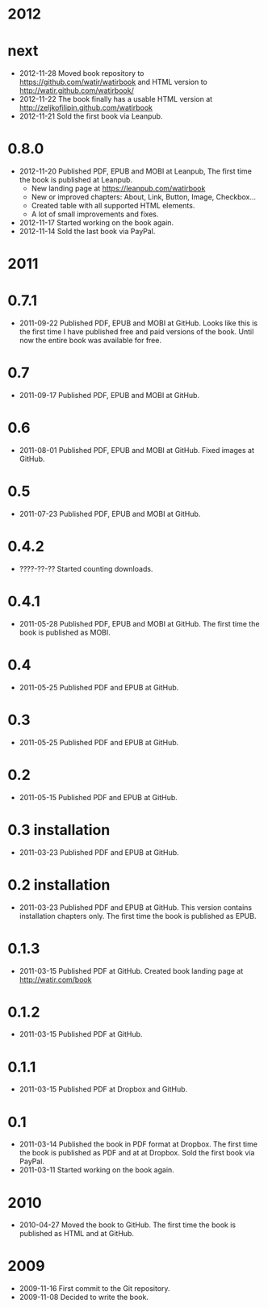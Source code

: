# 2012

# next

- 2012-11-28 Moved book repository to https://github.com/watir/watirbook and HTML version to http://watir.github.com/watirbook/
- 2012-11-22 The book finally has a usable HTML version at http://zeljkofilipin.github.com/watirbook
- 2012-11-21 Sold the first book via Leanpub.

# 0.8.0

- 2012-11-20 Published PDF, EPUB and MOBI at Leanpub, The first time the book is published at Leanpub.
  - New landing page at https://leanpub.com/watirbook
  - New or improved chapters: About, Link, Button, Image, Checkbox...
  - Created table with all supported HTML elements.
  - A lot of small improvements and fixes.
- 2012-11-17 Started working on the book again.
- 2012-11-14 Sold the last book via PayPal.

# 2011

# 0.7.1

- 2011-09-22 Published PDF, EPUB and MOBI at GitHub. Looks like this is the first time I have published free and paid versions of the book. Until now the entire book was available for free.

# 0.7

- 2011-09-17 Published PDF, EPUB and MOBI at GitHub.

# 0.6

- 2011-08-01 Published PDF, EPUB and MOBI at GitHub. Fixed images at GitHub.

# 0.5

- 2011-07-23 Published PDF, EPUB and MOBI at GitHub.

# 0.4.2

- ????-??-?? Started counting downloads.

# 0.4.1

- 2011-05-28 Published PDF, EPUB and MOBI at GitHub. The first time the book is published as MOBI.

# 0.4

- 2011-05-25 Published PDF and EPUB at GitHub.

# 0.3

- 2011-05-25 Published PDF and EPUB at GitHub.

# 0.2

- 2011-05-15 Published PDF and EPUB at GitHub.

# 0.3 installation

- 2011-03-23 Published PDF and EPUB at GitHub.

# 0.2 installation

- 2011-03-23 Published PDF and EPUB at GitHub. This version contains installation chapters only. The first time the book is published as EPUB.

# 0.1.3

- 2011-03-15 Published PDF at GitHub. Created book landing page at http://watir.com/book

# 0.1.2

- 2011-03-15 Published PDF at GitHub.

# 0.1.1

- 2011-03-15 Published PDF at Dropbox and GitHub.

# 0.1

- 2011-03-14 Published the book in PDF format at Dropbox. The first time the book is published as PDF and at at Dropbox. Sold the first book via PayPal.
- 2011-03-11 Started working on the book again.

# 2010

- 2010-04-27 Moved the book to GitHub. The first time the book is published as HTML and at GitHub.

# 2009

- 2009-11-16 First commit to the Git repository.
- 2009-11-08 Decided to write the book.
